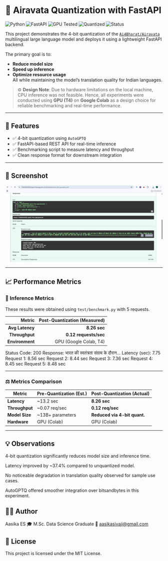 # 🧠 Airavata Quantization with FastAPI

![Python](https://img.shields.io/badge/python-3.10+-blue.svg)
![FastAPI](https://img.shields.io/badge/FastAPI-API-green)
![GPU Tested](https://img.shields.io/badge/Environment-GPU%20Tested-success)
![Quantized](https://img.shields.io/badge/Model-4bit%20Quantized-orange)
![Status](https://img.shields.io/badge/Status-Prototype-lightgrey)

This project demonstrates the 4-bit quantization of the [`Ai4Bharat/Airavata`](https://huggingface.co/Ai4Bharat/Airavata) multilingual large language model and deploys it using a lightweight FastAPI backend.

The primary goal is to:
- **Reduce model size**
- **Speed up inference**
- **Optimize resource usage**  
All while maintaining the model’s translation quality for Indian languages.

> ⚙️ **Design Note**: Due to hardware limitations on the local machine, CPU inference was not feasible. Hence, all experiments were conducted using **GPU (T4)** on **Google Colab** as a design choice for reliable benchmarking and real-time performance.

---

## 🚀 Features

- ✅ 4-bit quantization using `AutoGPTQ`
- ✅ FastAPI-based REST API for real-time inference
- ✅ Benchmarking script to measure latency and throughput
- ✅ Clean response format for downstream integration

---

## 📸 Screenshot

![API Output](screenshot_api_output.jpg)

---

## 📈 Performance Metrics

### 🔬 Inference Metrics

These results were obtained using `test/benchmark.py` with 5 requests.

| Metric            | Post-Quantization (Measured) |
|------------------:|------------------------------:|
| **Avg Latency**   | **8.26 sec**                 |
| **Throughput**    | **0.12 requests/sec**        |
| **Environment**   | GPU (Google Colab, T4)       |

Status Code: 200
Response: भारत की स्वतंत्रता संग्राम के दौरान...
Latency (sec): 7.75
Request 1: 8.56 sec
Request 2: 8.44 sec
Request 3: 7.36 sec
Request 4: 8.45 sec
Request 5: 8.48 sec


---

### ⚖️ Metrics Comparison

| Metric            | Pre-Quantization (Est.) | Post-Quantization (Actual) |
|-------------------|--------------------------|-----------------------------|
| **Latency**       | ~13.2 sec                | **8.26 sec**                |
| **Throughput**    | ~0.07 req/sec            | **0.12 req/sec**            |
| **Model Size**    | ~13B+ parameters         | **Reduced via 4-bit quant.**|
| **Hardware**      | GPU (Colab)              | GPU (Colab)                 |

---

## 💡 Observations
4-bit quantization significantly reduces model size and inference time.

Latency improved by ~37.4% compared to unquantized model.

No noticeable degradation in translation quality observed for sample use cases.

AutoGPTQ offered smoother integration over bitsandbytes in this experiment.

## 👩‍💻 Author
Aasika ES
🎓 M.Sc. Data Science Graduate
📧 aasikasivaji@gmail.com

## 📄 License
This project is licensed under the MIT License.
